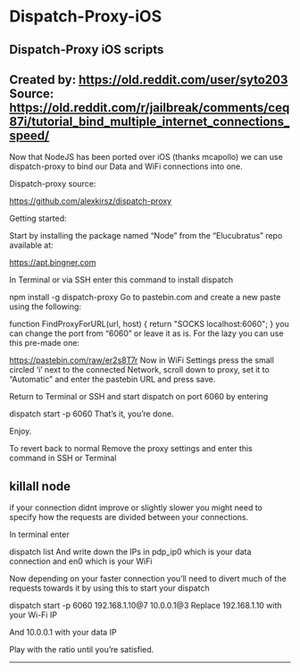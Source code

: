 # Dispatch-Proxy-iOS
Dispatch-Proxy iOS scripts
--------------------------------
Created by: https://old.reddit.com/user/syto203
Source: https://old.reddit.com/r/jailbreak/comments/ceq87i/tutorial_bind_multiple_internet_connections_speed/
--------------------------------
Now that NodeJS has been ported over iOS (thanks mcapollo) we can use dispatch-proxy to bind our Data and WiFi connections into one.

Dispatch-proxy source:

https://github.com/alexkirsz/dispatch-proxy

Getting started:

Start by installing the package named “Node” from the “Elucubratus” repo available at:

https://apt.bingner.com

In Terminal or via SSH enter this command to install dispatch

npm install -g dispatch-proxy
Go to pastebin.com and create a new paste using the following:

function FindProxyForURL(url, host)
{ 
 return "SOCKS localhost:6060";
}
you can change the port from “6060” or leave it as is. For the lazy you can use this pre-made one:

https://pastebin.com/raw/er2s8T7r
Now in WiFi Settings press the small circled ‘i’ next to the connected Network, scroll down to proxy, set it to “Automatic” and enter the pastebin URL and press save.

Return to Terminal or SSH and start dispatch on port 6060 by entering

dispatch start -p 6060
That’s it, you’re done.

Enjoy.

To revert back to normal Remove the proxy settings and enter this command in SSH or Terminal

killall node
--------------------
if your connection didnt improve or slightly slower you might need to specify how the requests are divided between your connections.

In terminal enter

dispatch list
And write down the IPs in pdp_ip0 which is your data connection and en0 which is your WiFi

Now depending on your faster connection you’ll need to divert much of the requests towards it by using this to start your dispatch

dispatch start -p 6060 192.168.1.10@7 10.0.0.1@3
Replace 192.168.1.10 with your Wi-Fi IP

And 10.0.0.1 with your data IP

Play with the ratio until you’re satisfied.

------------------------

